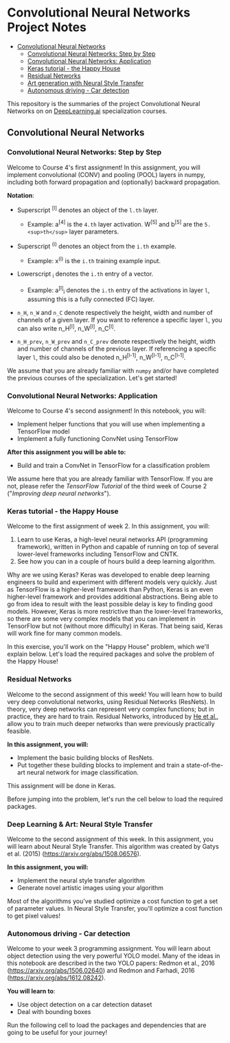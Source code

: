 # Convolutional Neural Networks Project Notes

   * [Convolutional Neural Networks](#convolutional-neural-networks)
      * [Convolutional Neural Networks: Step by Step](#convolutional-neural-networks-step-by-step)
      * [Convolutional Neural Networks: Application](#convolutional-neural-networks-application)
      * [Keras tutorial - the Happy House](#keras-tutorial---the-happy-house)
      * [Residual Networks](#residual-networks)
      * [Art generation with Neural Style Transfer](#deep-learning--art-neural-style-transfer)
      * [Autonomous driving - Car detection](#autonomous-driving---car-detection)
	  
This repository is the summaries of the project Convolutional Neural Networks on on [DeepLearning.ai](https://deeplearning.ai) specialization courses.

## Convolutional Neural Networks

### Convolutional Neural Networks: Step by Step

Welcome to Course 4's first assignment! In this assignment, you will implement convolutional (CONV) and pooling (POOL) layers in numpy, including both forward propagation and (optionally) backward propagation. 

**Notation**:
- Superscript <sup>[l]</sup> denotes an object of the `l.th` layer.
    - Example: a<sup>[4]</sup> is the `4.th` layer activation. W<sup>[5]</sup> and b<sup>[5]</sup> are the `5.<sup>th</sup>` layer parameters.


- Superscript <sup>(i)</sup> denotes an object from the `i.th` example.
    - Example: x<sup>(i)</sup> is the `i.th` training example input.

- Lowerscript <sub>i</sub> denotes the `i.th` entry of a vector.
    - Example: a<sup>[l]</sup><sub>i</sub> denotes the `i.th` entry of the activations in layer `l`, assuming this is a fully connected (FC) layer.

- `n_H`, `n_W` and `n_C` denote respectively the height, width and number of channels of a given layer. If you want to reference a specific layer `l`, you can also write n_H<sup>[l]</sup>, n_W<sup>[l]</sup>, n_C<sup>[l]</sup>.
- `n_H_prev`, `n_W_prev` and `n_C_prev` denote respectively the height, width and number of channels of the previous layer. If referencing a specific layer `l`, this could also be denoted n_H<sup>[l-1]</sup>, n_W<sup>[l-1]</sup>, n_C<sup>[l-1]</sup>.

We assume that you are already familiar with `numpy` and/or have completed the previous courses of the specialization. Let's get started!

### Convolutional Neural Networks: Application

Welcome to Course 4's second assignment! In this notebook, you will:

- Implement helper functions that you will use when implementing a TensorFlow model
- Implement a fully functioning ConvNet using TensorFlow 

**After this assignment you will be able to:**

- Build and train a ConvNet in TensorFlow for a classification problem 

We assume here that you are already familiar with TensorFlow. If you are not, please refer the *TensorFlow Tutorial* of the third week of Course 2 ("*Improving deep neural networks*").

### Keras tutorial - the Happy House

Welcome to the first assignment of week 2. In this assignment, you will:
1. Learn to use Keras, a high-level neural networks API (programming framework), written in Python and capable of running on top of several lower-level frameworks including TensorFlow and CNTK. 
2. See how you can in a couple of hours build a deep learning algorithm.

Why are we using Keras? Keras was developed to enable deep learning engineers to build and experiment with different models very quickly. Just as TensorFlow is a higher-level framework than Python, Keras is an even higher-level framework and provides additional abstractions. Being able to go from idea to result with the least possible delay is key to finding good models. However, Keras is more restrictive than the lower-level frameworks, so there are some very complex models that you can implement in TensorFlow but not (without more difficulty) in Keras. That being said, Keras will work fine for many common models. 

In this exercise, you'll work on the "Happy House" problem, which we'll explain below. Let's load the required packages and solve the problem of the Happy House!

### Residual Networks

Welcome to the second assignment of this week! You will learn how to build very deep convolutional networks, using Residual Networks (ResNets). In theory, very deep networks can represent very complex functions; but in practice, they are hard to train. Residual Networks, introduced by [He et al.](https://arxiv.org/pdf/1512.03385.pdf), allow you to train much deeper networks than were previously practically feasible.

**In this assignment, you will:**
- Implement the basic building blocks of ResNets. 
- Put together these building blocks to implement and train a state-of-the-art neural network for image classification. 

This assignment will be done in Keras. 

Before jumping into the problem, let's run the cell below to load the required packages.

### Deep Learning & Art: Neural Style Transfer

Welcome to the second assignment of this week. In this assignment, you will learn about Neural Style Transfer. This algorithm was created by Gatys et al. (2015) (https://arxiv.org/abs/1508.06576). 

**In this assignment, you will:**
- Implement the neural style transfer algorithm 
- Generate novel artistic images using your algorithm 

Most of the algorithms you've studied optimize a cost function to get a set of parameter values. In Neural Style Transfer, you'll optimize a cost function to get pixel values!

### Autonomous driving - Car detection

Welcome to your week 3 programming assignment. You will learn about object detection using the very powerful YOLO model. Many of the ideas in this notebook are described in the two YOLO papers: Redmon et al., 2016 (https://arxiv.org/abs/1506.02640) and Redmon and Farhadi, 2016 (https://arxiv.org/abs/1612.08242). 

**You will learn to**:
- Use object detection on a car detection dataset
- Deal with bounding boxes

Run the following cell to load the packages and dependencies that are going to be useful for your journey!

